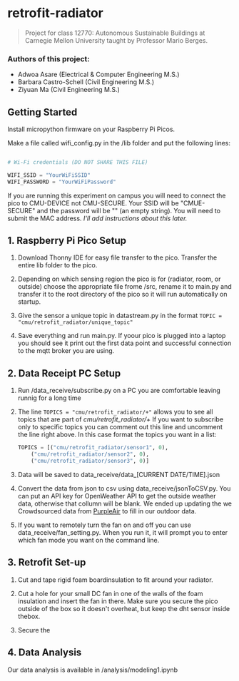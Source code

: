 # retrofit-radiator
>Project for class 12770: Autonomous Sustainable Buildings at Carnegie Mellon University taught by Professor Mario Berges. 

### Authors of this project:
- Adwoa Asare (Electrical & Computer Engineering M.S.)
- Barbara Castro-Schell (Civil Engineering M.S.)
- Ziyuan Ma (Civil Engineering M.S.)

## Getting Started
Install micropython firmware on your Raspberry Pi Picos.

Make a file called wifi_config.py in the /lib folder and put the following lines:

```python

# Wi-Fi credentials (DO NOT SHARE THIS FILE)

WIFI_SSID = "YourWiFiSSID"
WIFI_PASSWORD = "YourWiFiPassword"

```
If you are running this experiment on campus you will need to connect the pico to CMU-DEVICE not CMU-SECURE. Your SSID will be "CMUE-SECURE" and the password will be "" (an empty string). You will need to submit the MAC address. *I'll add instructions about this later.*

## 1. Raspberry Pi Pico Setup

1. Download Thonny IDE for easy file transfer to the pico. Transfer the entire lib folder to the pico.

2. Depending on which sensing region the pico is for (radiator, room, or outside) choose the appropriate file frome /src, rename it to main.py and transfer it to the root directory of the pico so it will run automatically on startup.

3. Give the sensor a unique topic in datastream.py in the format ```TOPIC = "cmu/retrofit_radiator/unique_topic"```

4. Save everything and run main.py. If yoour pico is plugged into a laptop you should see it print out the first data point and successful connection to the mqtt broker you are using.

## 2. Data Receipt PC Setup

1. Run /data_receive/subscribe.py on a PC you are comfortable leaving runnig for a long time

2. The line ```TOPICS = "cmu/retrofit_radiator/+"``` allows you to see all topics that are part of *cmu/retrofit_radiator/+* If you want to subscribe only to specific topics you can comment out this line and uncomment the line right above. In this case format the topics you want in a list: 
    ```python
    TOPICS = [("cmu/retrofit_radiator/sensor1", 0),
        ("cmu/retrofit_radiator/sensor2", 0), 
        ("cmu/retrofit_radiator/sensor3", 0)] 
    ```
3. Data will be saved to data_receive/data_[CURRENT DATE/TIME].json
   
4. Convert the data from json to csv using data_receive/jsonToCSV.py. You can put an API key for OpenWeather API to get the outside weather data, otherwise that collumn will be blank. We ended up updating the we Crowdsourced data from [PurpleAir](https://api.purpleair.com/#api-sensors-get-sensor-history) to fill in our outdoor data.

5. If you want to remotely turn the fan on and off you can use data_receive/fan_setting.py. When you run it, it will prompt you to enter which fan mode you want on the command line.

## 3. Retrofit Set-up

1. Cut  and tape rigid foam boardinsulation to fit around your radiator.

2. Cut a hole for your small DC fan in one of the walls of the foam insulation and insert the fan in there. Make sure you secure the pico outside of the box so it doesn't overheat, but keep the dht sensor inside thebox.

3. Secure the
   
## 4. Data Analysis
Our data analysis is available in /analysis/modeling1.ipynb

